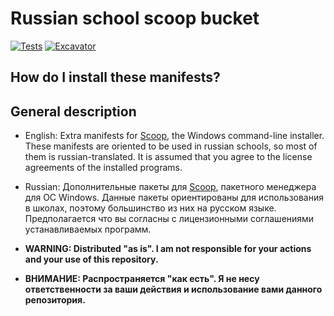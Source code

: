 # Russian school scoop bucket

<!-- Uncomment the following line after replacing placeholders -->
[![Tests](https://github.com/alealexpro100/ru-school-scoop/actions/workflows/ci.yml/badge.svg)](https://github.com/alealexpro100/ru-school-scoop/actions/workflows/ci.yml) [![Excavator](https://github.com/alealexpro100/ru-school-scoop/actions/workflows/excavator.yml/badge.svg)](https://github.com/alealexpro100/ru-school-scoop/actions/workflows/excavator.yml)

How do I install these manifests?
---------------------------------

General description
-------------------

* English: Extra manifests for [Scoop](https://scoop.sh), the Windows command-line installer. These manifests are oriented to be used in russian schools, so most of them is russian-translated. It is assumed that you agree to the license agreements of the installed programs.
* Russian: Дополнительные пакеты для [Scoop](https://scoop.sh), пакетного менеджера для ОС Windows. Данные пакеты ориентированы для использования в школах, поэтому большинство из них на русском языке. Предполагается что вы согласны с лицензионными соглашениями устанавливаемых программ.

* __WARNING: Distributed "as is". I am not responsible for your actions and your use of this repository.__
* __ВНИМАНИЕ: Распространяется "как есть". Я не несу ответственности за ваши действия и использование вами данного репозитория.__

